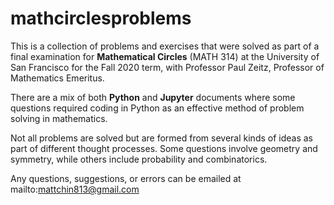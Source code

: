 # mathcirclesproblems

This is a collection of problems and exercises that were solved as part of a final examination for <b>Mathematical Circles</b> (MATH 314) at the University of San Francisco for the Fall 2020 term, with Professor Paul Zeitz, Professor of Mathematics Emeritus. 

There are a mix of both <b>Python</b> and <b>Jupyter</b> documents where some questions required coding in Python as an effective method of problem solving in mathematics. 

Not all problems are solved but are formed from several kinds of ideas as part of different thought processes. Some questions involve geometry and symmetry, while others include probability and combinatorics. 

Any questions, suggestions, or errors can be emailed at mailto:mattchin813@gmail.com
